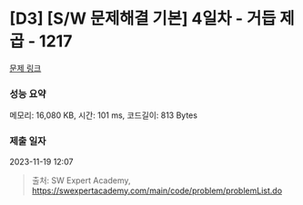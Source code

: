 # [D3] [S/W 문제해결 기본] 4일차 - 거듭 제곱 - 1217 

[문제 링크](https://swexpertacademy.com/main/code/problem/problemDetail.do?contestProbId=AV14dUIaAAUCFAYD) 

### 성능 요약

메모리: 16,080 KB, 시간: 101 ms, 코드길이: 813 Bytes

### 제출 일자

2023-11-19 12:07



> 출처: SW Expert Academy, https://swexpertacademy.com/main/code/problem/problemList.do